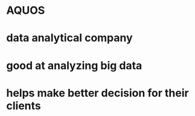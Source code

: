 # AQUOS
# data analytical company
# good at analyzing big data
# helps make better decision for their clients
